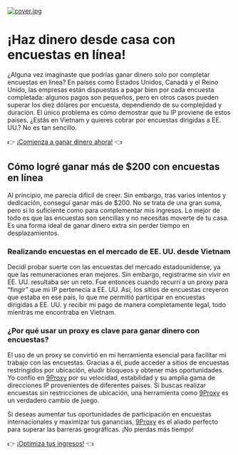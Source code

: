 [![cover.jpg](https://i.postimg.cc/vBprJnwQ/cover.jpg)](https://postimg.cc/Hc985VLK)

# ¡Haz dinero desde casa con encuestas en línea! 

¿Alguna vez imaginaste que podrías ganar dinero solo por completar encuestas en línea? En países como Estados Unidos, Canadá y el Reino Unido, las empresas están dispuestas a pagar bien por cada encuesta completada: algunos pagos son pequeños, pero en otros casos pueden superar los diez dólares por encuesta, dependiendo de su complejidad y duración. El único problema es cómo demostrar que tu IP proviene de estos países. ¿Estás en Vietnam y quieres cobrar por encuestas dirigidas a EE. UU.? No es tan sencillo.

👉 [¡Comienza a ganar dinero ahora!](https://9proxy.com/?utm_source=Web2.0&utm_medium=Graphy&utm_id=sophie89) 👈

## Cómo logré ganar más de $200 con encuestas en línea

Al principio, me parecía difícil de creer. Sin embargo, tras varios intentos y dedicación, conseguí ganar más de $200. No se trata de una gran suma, pero sí lo suficiente como para complementar mis ingresos. Lo mejor de todo es que las encuestas son sencillas y no necesitas moverte de tu casa. Es una forma ideal de ganar dinero extra sin perder tiempo en desplazamientos.

### Realizando encuestas en el mercado de EE. UU. desde Vietnam

Decidí probar suerte con las encuestas del mercado estadounidense, ya que las remuneraciones eran mejores. Sin embargo, registrarme sin vivir en EE. UU. resultaba ser un reto. Fue entonces cuando recurrí a un proxy para “fingir” que mi IP pertenecía a EE. UU. Así, los sitios de encuestas creyeron que estaba en ese país, lo que me permitió participar en encuestas dirigidas a EE. UU. y recibir mi pago de manera completamente legal, todo mientras me encontraba en Vietnam.

### ¿Por qué usar un proxy es clave para ganar dinero con encuestas?

El uso de un proxy se convirtió en mi herramienta esencial para facilitar mi trabajo con las encuestas. Gracias a él, pude acceder a sitios de encuestas restringidos por ubicación, eludir bloqueos y obtener más oportunidades. Yo confío en [9Proxy](https://9proxy.com/?utm_source=Web2.0&utm_medium=Graphy&utm_id=sophie89) por su velocidad, estabilidad y su amplia gama de direcciones IP provenientes de diferentes países. Si buscas realizar encuestas sin restricciones de ubicación, una herramienta como [9Proxy](https://9proxy.com/?utm_source=Web2.0&utm_medium=Graphy&utm_id=sophie89) es un verdadero cambio de juego.

Si deseas aumentar tus oportunidades de participación en encuestas internacionales y maximizar tus ganancias, [9Proxy](https://9proxy.com/?utm_source=Web2.0&utm_medium=Graphy&utm_id=sophie89) es el aliado perfecto para superar las barreras geográficas. ¡No pierdas más tiempo!

👉 [¡Optimiza tus ingresos!](https://9proxy.com/pricing?utm_source=Web2.0&utm_medium=Graphy&utm_id=sophie89) 👈
